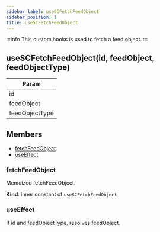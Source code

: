 ```yaml
---
sidebar_label: useSCFetchFeedObject
sidebar_position: 1
title: useSCFetchFeedObject
---
```


:::info
This custom hooks is used to fetch a feed object.
:::

## useSCFetchFeedObject(id, feedObject, feedObjectType)


| Param |
| --- |
| id | 
| feedObject | 
| feedObjectType | 


## Members

- [fetchFeedObject](#fetchFeedObject)
- [useEffect](#useEffect)


<a name="useSCFetchFeedObject..fetchFeedObject"></a>

### fetchFeedObject
Memoized fetchFeedObject.

**Kind**: inner constant of `useSCFetchFeedObject` 

<a name="useEffect"></a>

### useEffect

If id and feedObjectType, resolves feedObject.
